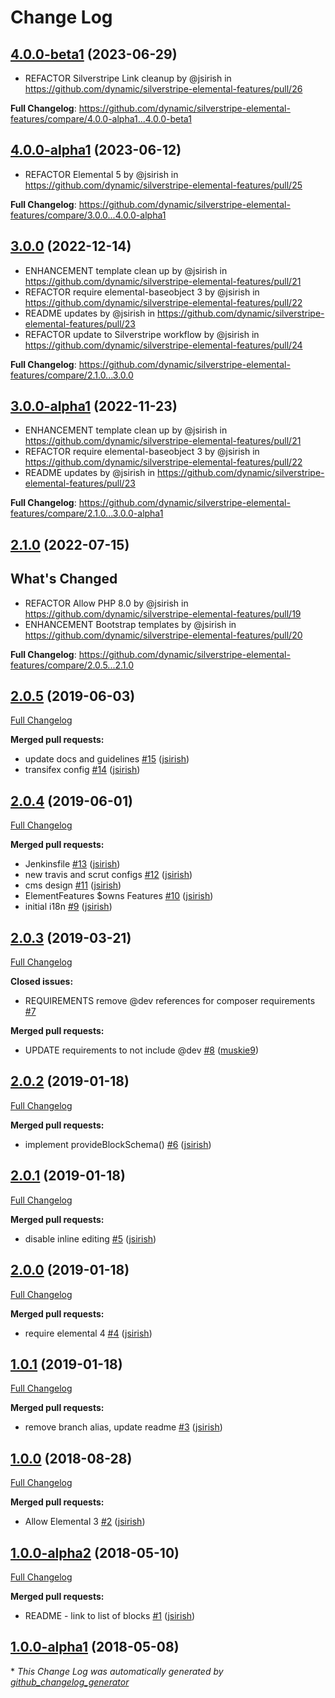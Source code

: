 # Change Log

## [4.0.0-beta1](https://github.com/dynamic/silverstripe-elemental-features/tree/4.0.0-beta1) (2023-06-29)

* REFACTOR Silverstripe Link cleanup by @jsirish in https://github.com/dynamic/silverstripe-elemental-features/pull/26

**Full Changelog**: https://github.com/dynamic/silverstripe-elemental-features/compare/4.0.0-alpha1...4.0.0-beta1

## [4.0.0-alpha1](https://github.com/dynamic/silverstripe-elemental-features/tree/4.0.0-alpha1) (2023-06-12)

* REFACTOR Elemental 5 by @jsirish in https://github.com/dynamic/silverstripe-elemental-features/pull/25

**Full Changelog**: https://github.com/dynamic/silverstripe-elemental-features/compare/3.0.0...4.0.0-alpha1

## [3.0.0](https://github.com/dynamic/silverstripe-elemental-features/tree/3.0.0) (2022-12-14)

* ENHANCEMENT template clean up by @jsirish in https://github.com/dynamic/silverstripe-elemental-features/pull/21
* REFACTOR require elemental-baseobject 3 by @jsirish in https://github.com/dynamic/silverstripe-elemental-features/pull/22
* README updates by @jsirish in https://github.com/dynamic/silverstripe-elemental-features/pull/23
* REFACTOR update to Silverstripe workflow by @jsirish in https://github.com/dynamic/silverstripe-elemental-features/pull/24

**Full Changelog**: https://github.com/dynamic/silverstripe-elemental-features/compare/2.1.0...3.0.0

## [3.0.0-alpha1](https://github.com/dynamic/silverstripe-elemental-features/tree/3.0.0-alpha1) (2022-11-23)

* ENHANCEMENT template clean up by @jsirish in https://github.com/dynamic/silverstripe-elemental-features/pull/21
* REFACTOR require elemental-baseobject 3 by @jsirish in https://github.com/dynamic/silverstripe-elemental-features/pull/22
* README updates by @jsirish in https://github.com/dynamic/silverstripe-elemental-features/pull/23


**Full Changelog**: https://github.com/dynamic/silverstripe-elemental-features/compare/2.1.0...3.0.0-alpha1

## [2.1.0](https://github.com/dynamic/silverstripe-elemental-features/tree/2.1.0) (2022-07-15)

## What's Changed
* REFACTOR Allow PHP 8.0 by @jsirish in https://github.com/dynamic/silverstripe-elemental-features/pull/19
* ENHANCEMENT Bootstrap templates by @jsirish in https://github.com/dynamic/silverstripe-elemental-features/pull/20


**Full Changelog**: https://github.com/dynamic/silverstripe-elemental-features/compare/2.0.5...2.1.0

## [2.0.5](https://github.com/dynamic/silverstripe-elemental-features/tree/2.0.5) (2019-06-03)
[Full Changelog](https://github.com/dynamic/silverstripe-elemental-features/compare/2.0.4...2.0.5)

**Merged pull requests:**

- update docs and guidelines [\#15](https://github.com/dynamic/silverstripe-elemental-features/pull/15) ([jsirish](https://github.com/jsirish))
- transifex config [\#14](https://github.com/dynamic/silverstripe-elemental-features/pull/14) ([jsirish](https://github.com/jsirish))

## [2.0.4](https://github.com/dynamic/silverstripe-elemental-features/tree/2.0.4) (2019-06-01)
[Full Changelog](https://github.com/dynamic/silverstripe-elemental-features/compare/2.0.3...2.0.4)

**Merged pull requests:**

- Jenkinsfile [\#13](https://github.com/dynamic/silverstripe-elemental-features/pull/13) ([jsirish](https://github.com/jsirish))
- new travis and scrut configs [\#12](https://github.com/dynamic/silverstripe-elemental-features/pull/12) ([jsirish](https://github.com/jsirish))
- cms design [\#11](https://github.com/dynamic/silverstripe-elemental-features/pull/11) ([jsirish](https://github.com/jsirish))
- ElementFeatures $owns Features [\#10](https://github.com/dynamic/silverstripe-elemental-features/pull/10) ([jsirish](https://github.com/jsirish))
- initial i18n [\#9](https://github.com/dynamic/silverstripe-elemental-features/pull/9) ([jsirish](https://github.com/jsirish))

## [2.0.3](https://github.com/dynamic/silverstripe-elemental-features/tree/2.0.3) (2019-03-21)
[Full Changelog](https://github.com/dynamic/silverstripe-elemental-features/compare/2.0.2...2.0.3)

**Closed issues:**

- REQUIREMENTS remove @dev references for composer requirements [\#7](https://github.com/dynamic/silverstripe-elemental-features/issues/7)

**Merged pull requests:**

- UPDATE requirements to not include @dev [\#8](https://github.com/dynamic/silverstripe-elemental-features/pull/8) ([muskie9](https://github.com/muskie9))

## [2.0.2](https://github.com/dynamic/silverstripe-elemental-features/tree/2.0.2) (2019-01-18)
[Full Changelog](https://github.com/dynamic/silverstripe-elemental-features/compare/2.0.1...2.0.2)

**Merged pull requests:**

- implement provideBlockSchema\(\) [\#6](https://github.com/dynamic/silverstripe-elemental-features/pull/6) ([jsirish](https://github.com/jsirish))

## [2.0.1](https://github.com/dynamic/silverstripe-elemental-features/tree/2.0.1) (2019-01-18)
[Full Changelog](https://github.com/dynamic/silverstripe-elemental-features/compare/2.0.0...2.0.1)

**Merged pull requests:**

- disable inline editing [\#5](https://github.com/dynamic/silverstripe-elemental-features/pull/5) ([jsirish](https://github.com/jsirish))

## [2.0.0](https://github.com/dynamic/silverstripe-elemental-features/tree/2.0.0) (2019-01-18)
[Full Changelog](https://github.com/dynamic/silverstripe-elemental-features/compare/1.0.1...2.0.0)

**Merged pull requests:**

- require elemental 4 [\#4](https://github.com/dynamic/silverstripe-elemental-features/pull/4) ([jsirish](https://github.com/jsirish))

## [1.0.1](https://github.com/dynamic/silverstripe-elemental-features/tree/1.0.1) (2019-01-18)
[Full Changelog](https://github.com/dynamic/silverstripe-elemental-features/compare/1.0.0...1.0.1)

**Merged pull requests:**

- remove branch alias, update readme [\#3](https://github.com/dynamic/silverstripe-elemental-features/pull/3) ([jsirish](https://github.com/jsirish))

## [1.0.0](https://github.com/dynamic/silverstripe-elemental-features/tree/1.0.0) (2018-08-28)
[Full Changelog](https://github.com/dynamic/silverstripe-elemental-features/compare/1.0.0-alpha2...1.0.0)

**Merged pull requests:**

- Allow Elemental 3 [\#2](https://github.com/dynamic/silverstripe-elemental-features/pull/2) ([jsirish](https://github.com/jsirish))

## [1.0.0-alpha2](https://github.com/dynamic/silverstripe-elemental-features/tree/1.0.0-alpha2) (2018-05-10)
[Full Changelog](https://github.com/dynamic/silverstripe-elemental-features/compare/1.0.0-alpha1...1.0.0-alpha2)

**Merged pull requests:**

- README - link to list of blocks [\#1](https://github.com/dynamic/silverstripe-elemental-features/pull/1) ([jsirish](https://github.com/jsirish))

## [1.0.0-alpha1](https://github.com/dynamic/silverstripe-elemental-features/tree/1.0.0-alpha1) (2018-05-08)


\* *This Change Log was automatically generated by [github_changelog_generator](https://github.com/skywinder/Github-Changelog-Generator)*
